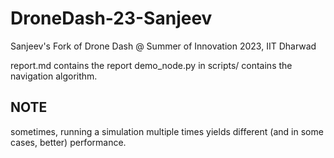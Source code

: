 # DroneDash-23-Sanjeev
Sanjeev's Fork of Drone Dash @ Summer of Innovation 2023, IIT Dharwad

report.md contains the report
demo_node.py in scripts/ contains the navigation algorithm.

## NOTE
sometimes, running a simulation multiple times yields different (and in some cases, better) performance.
